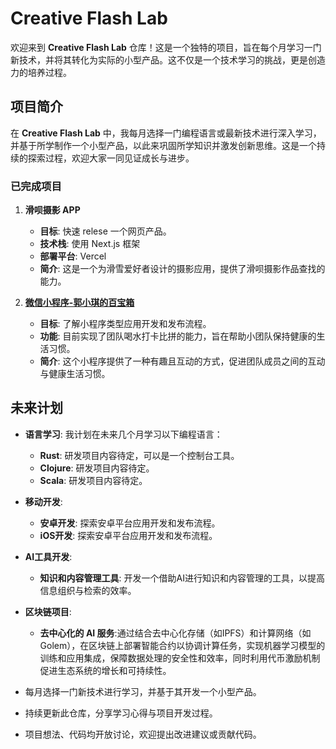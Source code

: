 # Creative Flash Lab

欢迎来到 **Creative Flash Lab** 仓库！这是一个独特的项目，旨在每个月学习一门新技术，并将其转化为实际的小型产品。这不仅是一个技术学习的挑战，更是创造力的培养过程。

## 项目简介

在 **Creative Flash Lab** 中，我每月选择一门编程语言或最新技术进行深入学习，并基于所学制作一个小型产品，以此来巩固所学知识并激发创新思维。这是一个持续的探索过程，欢迎大家一同见证成长与进步。

### 已完成项目

1. **滑呗摄影 APP**
   - **目标**: 快速 relese 一个网页产品。
   - **技术栈**: 使用 Next.js 框架
   - **部署平台**: Vercel
   - **简介**: 这是一个为滑雪爱好者设计的摄影应用，提供了滑呗摄影作品查找的能力。

2. **[微信小程序-郭小琪的百宝箱](https://github.com/zaraguo/duck)**
   - **目标**: 了解小程序类型应用开发和发布流程。
   - **功能**: 目前实现了团队喝水打卡比拼的能力，旨在帮助小团队保持健康的生活习惯。
   - **简介**: 这个小程序提供了一种有趣且互动的方式，促进团队成员之间的互动与健康生活习惯。

## 未来计划

- **语言学习**: 我计划在未来几个月学习以下编程语言：
  - **Rust**: 研发项目内容待定，可以是一个控制台工具。
  - **Clojure**: 研发项目内容待定。 
  - **Scala**: 研发项目内容待定。

- **移动开发**:
  - **安卓开发**: 探索安卓平台应用开发和发布流程。
  - **iOS开发**: 探索安卓平台应用开发和发布流程。

- **AI工具开发**:
  - **知识和内容管理工具**: 开发一个借助AI进行知识和内容管理的工具，以提高信息组织与检索的效率。

- **区块链项目**:
  - **去中心化的 AI 服务**:通过结合去中心化存储（如IPFS）和计算网络（如Golem），在区块链上部署智能合约以协调计算任务，实现机器学习模型的训练和应用集成，保障数据处理的安全性和效率，同时利用代币激励机制促进生态系统的增长和可持续性。

- 每月选择一门新技术进行学习，并基于其开发一个小型产品。
- 持续更新此仓库，分享学习心得与项目开发过程。
- 项目想法、代码均开放讨论，欢迎提出改进建议或贡献代码。
